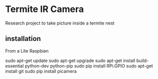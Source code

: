 # Termite IR Camera

Research project to take picture inside a termite nest

## installation

From a Lite Raspbian

sudo apt-get update
sudo apt-get upgrade
sudo apt-get install build-essential python-dev python-pip
sudo pip install RPi.GPIO 
sudo apt-get install git
sudo pip install picamera